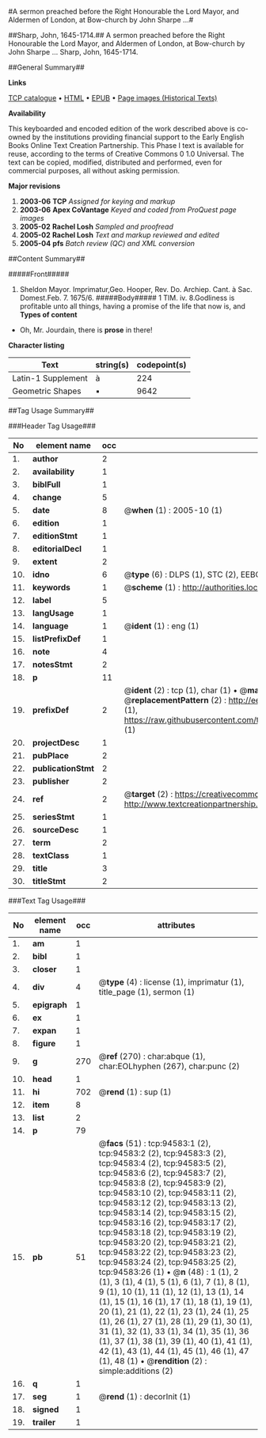 #A sermon preached before the Right Honourable the Lord Mayor, and Aldermen of London, at Bow-church by John Sharpe ...#

##Sharp, John, 1645-1714.##
A sermon preached before the Right Honourable the Lord Mayor, and Aldermen of London, at Bow-church by John Sharpe ...
Sharp, John, 1645-1714.

##General Summary##

**Links**

[TCP catalogue](http://www.ota.ox.ac.uk/tcp/)  • 
[HTML](http://tei.it.ox.ac.uk/tcp/Texts-HTML/free/A59/A59575.html)  • 
[EPUB](http://tei.it.ox.ac.uk/tcp/Texts-EPUB/free/A59/A59575.epub) • 
[Page images (Historical Texts)](https://data.historicaltexts.jisc.ac.uk/view?pubId=eebo-12854607e&pageId=eebo-12854607e-94583-1)

**Availability**

This keyboarded and encoded edition of the
	       work described above is co-owned by the institutions
	       providing financial support to the Early English Books
	       Online Text Creation Partnership. This Phase I text is
	       available for reuse, according to the terms of Creative
	       Commons 0 1.0 Universal. The text can be copied,
	       modified, distributed and performed, even for
	       commercial purposes, all without asking permission.

**Major revisions**

1. __2003-06__ __TCP__ *Assigned for keying and markup*
1. __2003-06__ __Apex CoVantage__ *Keyed and coded from ProQuest page images*
1. __2005-02__ __Rachel Losh__ *Sampled and proofread*
1. __2005-02__ __Rachel Losh__ *Text and markup reviewed and edited*
1. __2005-04__ __pfs__ *Batch review (QC) and XML conversion*

##Content Summary##

#####Front#####

1. Sheldon Mayor.
Imprimatur,Geo. Hooper, Rev. Do. Archiep. Cant. à Sac. Domest.Feb. 7. 1675/6.
#####Body#####
1 TIM. iv. 8.Godliness is profitable unto all things, having a promise of the life that now is, and 
**Types of content**

  * Oh, Mr. Jourdain, there is **prose** in there!

**Character listing**


|Text|string(s)|codepoint(s)|
|---|---|---|
|Latin-1 Supplement|à|224|
|Geometric Shapes|▪|9642|

##Tag Usage Summary##

###Header Tag Usage###

|No|element name|occ|attributes|
|---|---|---|---|
|1.|__author__|2||
|2.|__availability__|1||
|3.|__biblFull__|1||
|4.|__change__|5||
|5.|__date__|8| @__when__ (1) : 2005-10 (1)|
|6.|__edition__|1||
|7.|__editionStmt__|1||
|8.|__editorialDecl__|1||
|9.|__extent__|2||
|10.|__idno__|6| @__type__ (6) : DLPS (1), STC (2), EEBO-CITATION (1), OCLC (1), VID (1)|
|11.|__keywords__|1| @__scheme__ (1) : http://authorities.loc.gov/ (1)|
|12.|__label__|5||
|13.|__langUsage__|1||
|14.|__language__|1| @__ident__ (1) : eng (1)|
|15.|__listPrefixDef__|1||
|16.|__note__|4||
|17.|__notesStmt__|2||
|18.|__p__|11||
|19.|__prefixDef__|2| @__ident__ (2) : tcp (1), char (1)  •  @__matchPattern__ (2) : ([0-9\-]+):([0-9IVX]+) (1), (.+) (1)  •  @__replacementPattern__ (2) : http://eebo.chadwyck.com/downloadtiff?vid=$1&page=$2 (1), https://raw.githubusercontent.com/textcreationpartnership/Texts/master/tcpchars.xml#$1 (1)|
|20.|__projectDesc__|1||
|21.|__pubPlace__|2||
|22.|__publicationStmt__|2||
|23.|__publisher__|2||
|24.|__ref__|2| @__target__ (2) : https://creativecommons.org/publicdomain/zero/1.0/ (1), http://www.textcreationpartnership.org/docs/. (1)|
|25.|__seriesStmt__|1||
|26.|__sourceDesc__|1||
|27.|__term__|2||
|28.|__textClass__|1||
|29.|__title__|3||
|30.|__titleStmt__|2||


###Text Tag Usage###

|No|element name|occ|attributes|
|---|---|---|---|
|1.|__am__|1||
|2.|__bibl__|1||
|3.|__closer__|1||
|4.|__div__|4| @__type__ (4) : license (1), imprimatur (1), title_page (1), sermon (1)|
|5.|__epigraph__|1||
|6.|__ex__|1||
|7.|__expan__|1||
|8.|__figure__|1||
|9.|__g__|270| @__ref__ (270) : char:abque (1), char:EOLhyphen (267), char:punc (2)|
|10.|__head__|1||
|11.|__hi__|702| @__rend__ (1) : sup (1)|
|12.|__item__|8||
|13.|__list__|2||
|14.|__p__|79||
|15.|__pb__|51| @__facs__ (51) : tcp:94583:1 (2), tcp:94583:2 (2), tcp:94583:3 (2), tcp:94583:4 (2), tcp:94583:5 (2), tcp:94583:6 (2), tcp:94583:7 (2), tcp:94583:8 (2), tcp:94583:9 (2), tcp:94583:10 (2), tcp:94583:11 (2), tcp:94583:12 (2), tcp:94583:13 (2), tcp:94583:14 (2), tcp:94583:15 (2), tcp:94583:16 (2), tcp:94583:17 (2), tcp:94583:18 (2), tcp:94583:19 (2), tcp:94583:20 (2), tcp:94583:21 (2), tcp:94583:22 (2), tcp:94583:23 (2), tcp:94583:24 (2), tcp:94583:25 (2), tcp:94583:26 (1)  •  @__n__ (48) : 1 (1), 2 (1), 3 (1), 4 (1), 5 (1), 6 (1), 7 (1), 8 (1), 9 (1), 10 (1), 11 (1), 12 (1), 13 (1), 14 (1), 15 (1), 16 (1), 17 (1), 18 (1), 19 (1), 20 (1), 21 (1), 22 (1), 23 (1), 24 (1), 25 (1), 26 (1), 27 (1), 28 (1), 29 (1), 30 (1), 31 (1), 32 (1), 33 (1), 34 (1), 35 (1), 36 (1), 37 (1), 38 (1), 39 (1), 40 (1), 41 (1), 42 (1), 43 (1), 44 (1), 45 (1), 46 (1), 47 (1), 48 (1)  •  @__rendition__ (2) : simple:additions (2)|
|16.|__q__|1||
|17.|__seg__|1| @__rend__ (1) : decorInit (1)|
|18.|__signed__|1||
|19.|__trailer__|1||
